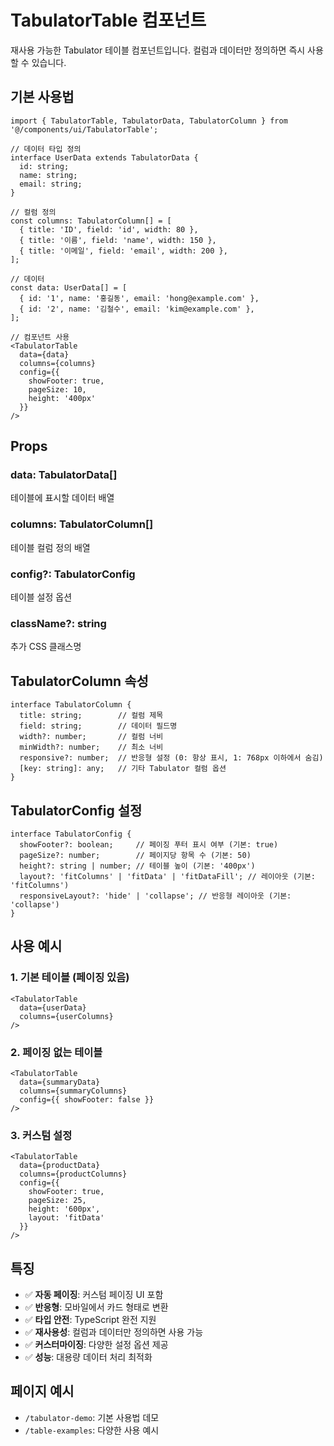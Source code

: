 # TabulatorTable 컴포넌트

재사용 가능한 Tabulator 테이블 컴포넌트입니다. 컬럼과 데이터만 정의하면 즉시 사용할 수 있습니다.

## 기본 사용법

```tsx
import { TabulatorTable, TabulatorData, TabulatorColumn } from '@/components/ui/TabulatorTable';

// 데이터 타입 정의
interface UserData extends TabulatorData {
  id: string;
  name: string;
  email: string;
}

// 컬럼 정의
const columns: TabulatorColumn[] = [
  { title: 'ID', field: 'id', width: 80 },
  { title: '이름', field: 'name', width: 150 },
  { title: '이메일', field: 'email', width: 200 },
];

// 데이터
const data: UserData[] = [
  { id: '1', name: '홍길동', email: 'hong@example.com' },
  { id: '2', name: '김철수', email: 'kim@example.com' },
];

// 컴포넌트 사용
<TabulatorTable
  data={data}
  columns={columns}
  config={{
    showFooter: true,
    pageSize: 10,
    height: '400px'
  }}
/>
```

## Props

### data: TabulatorData[]
테이블에 표시할 데이터 배열

### columns: TabulatorColumn[]
테이블 컬럼 정의 배열

### config?: TabulatorConfig
테이블 설정 옵션

### className?: string
추가 CSS 클래스명

## TabulatorColumn 속성

```tsx
interface TabulatorColumn {
  title: string;        // 컬럼 제목
  field: string;        // 데이터 필드명
  width?: number;       // 컬럼 너비
  minWidth?: number;    // 최소 너비
  responsive?: number;  // 반응형 설정 (0: 항상 표시, 1: 768px 이하에서 숨김)
  [key: string]: any;   // 기타 Tabulator 컬럼 옵션
}
```

## TabulatorConfig 설정

```tsx
interface TabulatorConfig {
  showFooter?: boolean;     // 페이징 푸터 표시 여부 (기본: true)
  pageSize?: number;        // 페이지당 항목 수 (기본: 50)
  height?: string | number; // 테이블 높이 (기본: '400px')
  layout?: 'fitColumns' | 'fitData' | 'fitDataFill'; // 레이아웃 (기본: 'fitColumns')
  responsiveLayout?: 'hide' | 'collapse'; // 반응형 레이아웃 (기본: 'collapse')
}
```

## 사용 예시

### 1. 기본 테이블 (페이징 있음)
```tsx
<TabulatorTable
  data={userData}
  columns={userColumns}
/>
```

### 2. 페이징 없는 테이블
```tsx
<TabulatorTable
  data={summaryData}
  columns={summaryColumns}
  config={{ showFooter: false }}
/>
```

### 3. 커스텀 설정
```tsx
<TabulatorTable
  data={productData}
  columns={productColumns}
  config={{
    showFooter: true,
    pageSize: 25,
    height: '600px',
    layout: 'fitData'
  }}
/>
```

## 특징

- ✅ **자동 페이징**: 커스텀 페이징 UI 포함
- ✅ **반응형**: 모바일에서 카드 형태로 변환
- ✅ **타입 안전**: TypeScript 완전 지원
- ✅ **재사용성**: 컬럼과 데이터만 정의하면 사용 가능
- ✅ **커스터마이징**: 다양한 설정 옵션 제공
- ✅ **성능**: 대용량 데이터 처리 최적화

## 페이지 예시

- `/tabulator-demo`: 기본 사용법 데모
- `/table-examples`: 다양한 사용 예시
